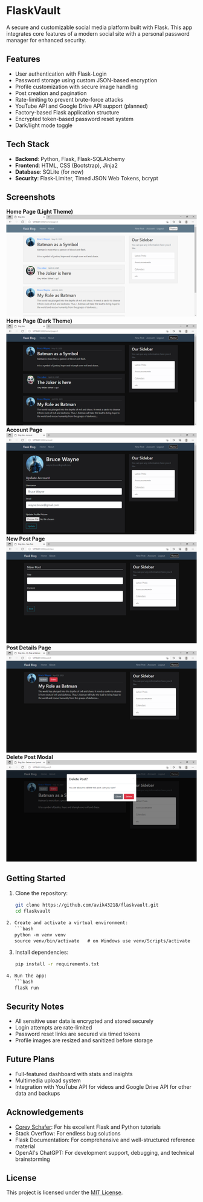 # FlaskVault

A secure and customizable social media platform built with Flask. This app integrates core features of a modern social site with a personal password manager for enhanced security.

## Features

- User authentication with Flask-Login
- Password storage using custom JSON-based encryption
- Profile customization with secure image handling
- Post creation and pagination
- Rate-limiting to prevent brute-force attacks
- YouTube API and Google Drive API support (planned)
- Factory-based Flask application structure
- Encrypted token-based password reset system
- Dark/light mode toggle

## Tech Stack

- **Backend**: Python, Flask, Flask-SQLAlchemy
- **Frontend**: HTML, CSS (Bootstrap), Jinja2
- **Database**: SQLite (for now)
- **Security**: Flask-Limiter, Timed JSON Web Tokens, bcrypt

## Screenshots 

**Home Page (Light Theme)**
![1](./Screenshots/Capture_210.PNG) <br />
**Home Page (Dark Theme)**
![1](./Screenshots/Capture_214.PNG) <br />
**Account Page**
![1](./Screenshots/Capture_212.PNG) <br />
**New Post Page**
![1](./Screenshots/Capture_211.PNG) <br />
**Post Details Page**
![1](./Screenshots/Capture_215.PNG) <br />
**Delete Post Modal**
![1](./Screenshots/Capture_216.PNG) <br />


## Getting Started

1. Clone the repository:
   ```bash
   git clone https://github.com/avik43218/flaskvault.git
   cd flaskvault
```
2. Create and activate a virtual environment:
   ```bash
   python -m venv venv
   source venv/bin/activate   # on Windows use venv/Scripts/activate
```
3. Install dependencies:
   ```bash
   pip install -r requirements.txt
```
4. Run the app:
   ```bash
   flask run
```

## Security Notes

- All sensitive user data is encrypted and stored securely
- Login attempts are rate-limited
- Password reset links are secured via timed tokens
- Profile images are resized and sanitized before storage


## Future Plans

- Full-featured dashboard with stats and insights
- Multimedia upload system
- Integration with YouTube API for videos and Google Drive API for other data and backups

## Acknowledgements

- [Corey Schafer](https://youtube.com/@coreyms?si=cii33Jp_LjCTbH1h): For his excellent Flask and Python tutorials
- Stack Overflow: For endless bug solutions
- Flask Documentation: For comprehensive and well-structured reference material
- OpenAI's ChatGPT: For development support, debugging, and technical brainstorming

## License

This project is licensed under the [MIT License](./LICENSE).
